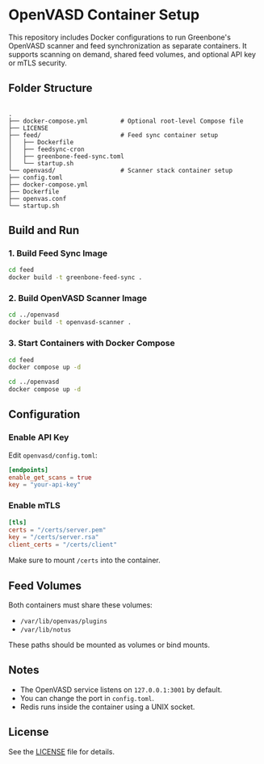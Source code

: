 # OpenVASD Container Setup

This repository includes Docker configurations to run Greenbone's OpenVASD scanner and feed synchronization as separate containers. It supports scanning on demand, shared feed volumes, and optional API key or mTLS security.

## Folder Structure

```

.
├── docker-compose.yml         # Optional root-level Compose file
├── LICENSE
├── feed/                      # Feed sync container setup
│   ├── Dockerfile
│   ├── feedsync-cron
│   ├── greenbone-feed-sync.toml
│   └── startup.sh
└── openvasd/                  # Scanner stack container setup
├── config.toml
├── docker-compose.yml
├── Dockerfile
├── openvas.conf
└── startup.sh

````

## Build and Run

### 1. Build Feed Sync Image

```bash
cd feed
docker build -t greenbone-feed-sync .
````

### 2. Build OpenVASD Scanner Image

```bash
cd ../openvasd
docker build -t openvasd-scanner .
```

### 3. Start Containers with Docker Compose

```bash
cd feed
docker compose up -d

cd ../openvasd
docker compose up -d
```

## Configuration

### Enable API Key

Edit `openvasd/config.toml`:

```toml
[endpoints]
enable_get_scans = true
key = "your-api-key"
```

### Enable mTLS

```toml
[tls]
certs = "/certs/server.pem"
key = "/certs/server.rsa"
client_certs = "/certs/client"
```

Make sure to mount `/certs` into the container.

## Feed Volumes

Both containers must share these volumes:

* `/var/lib/openvas/plugins`
* `/var/lib/notus`

These paths should be mounted as volumes or bind mounts.

## Notes

* The OpenVASD service listens on `127.0.0.1:3001` by default.
* You can change the port in `config.toml`.
* Redis runs inside the container using a UNIX socket.

## License

See the [LICENSE](./LICENSE) file for details.
